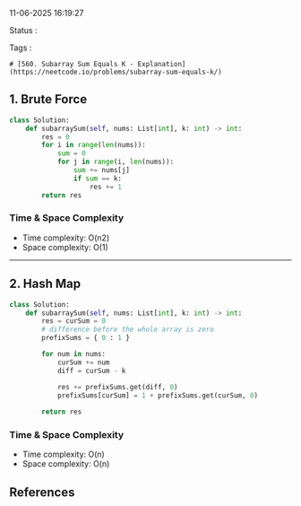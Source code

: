 11-06-2025 16:19:27

Status :

Tags :


	# [560. Subarray Sum Equals K - Explanation](https://neetcode.io/problems/subarray-sum-equals-k/)
## 1. Brute Force

```python
class Solution:
    def subarraySum(self, nums: List[int], k: int) -> int:
        res = 0
        for i in range(len(nums)):
            sum = 0
            for j in range(i, len(nums)):
                sum += nums[j]
                if sum == k:
                    res += 1
        return res
```

### Time & Space Complexity

- Time complexity: O(n2)
- Space complexity: O(1)

---

## 2. Hash Map

```python
class Solution:
    def subarraySum(self, nums: List[int], k: int) -> int:
        res = curSum = 0
        # difference before the whole array is zero
        prefixSums = { 0 : 1 }

        for num in nums:
            curSum += num
            diff = curSum - k

            res += prefixSums.get(diff, 0)
            prefixSums[curSum] = 1 + prefixSums.get(curSum, 0)
        
        return res
```

### Time & Space Complexity

- Time complexity: O(n)
- Space complexity: O(n)

## References


